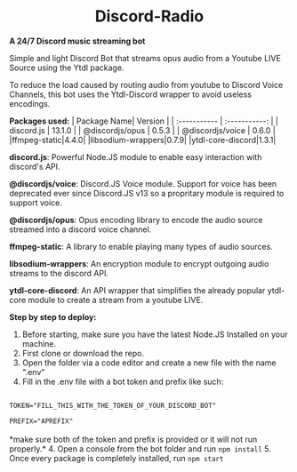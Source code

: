 <h1 align="center"> Discord-Radio </h1>

**A 24/7 Discord music streaming bot**

Simple and light Discord Bot that streams opus audio from a Youtube LIVE Source using the Ytdl package. 

To reduce the load caused by routing audio from youtube to Discord Voice Channels, this bot uses the Ytdl-Discord wrapper to avoid useless encodings.


**Packages used:**
| Package Name| Version |
| :----------- | :-----------: |
| discord.js | 13.1.0 |
| @discordjs/opus | 0.5.3 |
| @discordjs/voice   | 0.6.0  |
|ffmpeg-static|4.4.0|
|libsodium-wrappers|0.7.9|
|ytdl-core-discord|1.3.1|

**discord.js**: Powerful Node.JS module to enable easy interaction with discord's API.

**@discordjs/voice**: Discord.JS Voice module. Support for voice has been deprecated ever since Discord.JS v13 so a propritary module is required to support voice.

**@discordjs/opus**: Opus encoding library to encode the audio source streamed into a discord voice channel.

**ffmpeg-static**: A library to enable playing many types of audio sources. 

**libsodium-wrappers**: An encryption module to encrypt outgoing audio streams to the discord API.

**ytdl-core-discord**: An API wrapper that simplifies the already popular ytdl-core module to create a stream from a youtube LIVE.

**Step by step to deploy:** </br>
1. Before starting, make sure you have the latest Node.JS Installed on your machine.
1. First clone or download the repo.
2. Open the folder via a code editor and create a new file with the name ".env"
3. Fill in the .env file with a bot token and prefix like such: </br>
<code>
TOKEN="FILL_THIS_WITH_THE_TOKEN_OF_YOUR_DISCORD_BOT"</br>
PREFIX="APREFIX"
</code></br>
*make sure both of the token and prefix is provided or it will not run properly.*
4. Open a console from the bot folder and run <code>npm install</code>
5. Once every package is completely installed, run <code>npm start</code>
